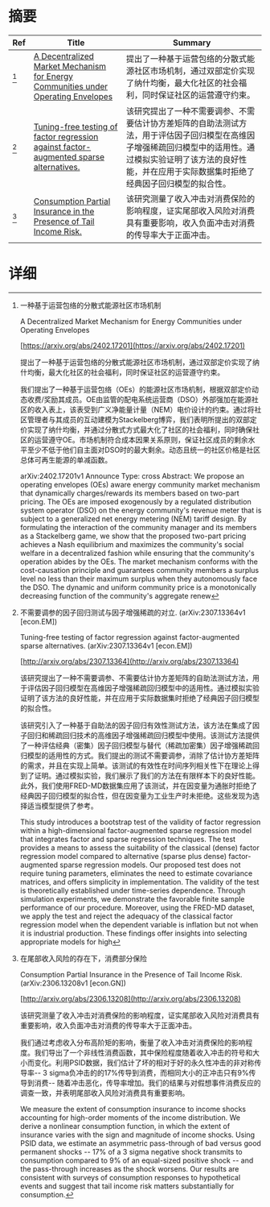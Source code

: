 # 摘要

| Ref | Title | Summary |
| --- | --- | --- |
| [^1] | [A Decentralized Market Mechanism for Energy Communities under Operating Envelopes](https://arxiv.org/abs/2402.17201) | 提出了一种基于运营包络的分散式能源社区市场机制，通过双部定价实现了纳什均衡，最大化社区的社会福利，同时保证社区的运营遵守约束。 |
| [^2] | [Tuning-free testing of factor regression against factor-augmented sparse alternatives.](http://arxiv.org/abs/2307.13364) | 该研究提出了一种不需要调参、不需要估计协方差矩阵的自助法测试方法，用于评估因子回归模型在高维因子增强稀疏回归模型中的适用性。通过模拟实验证明了该方法的良好性能，并在应用于实际数据集时拒绝了经典因子回归模型的拟合性。 |
| [^3] | [Consumption Partial Insurance in the Presence of Tail Income Risk.](http://arxiv.org/abs/2306.13208) | 该研究测量了收入冲击对消费保险的影响程度，证实尾部收入风险对消费具有重要影响，收入负面冲击对消费的传导率大于正面冲击。 |

# 详细

[^1]: 一种基于运营包络的分散式能源社区市场机制

    A Decentralized Market Mechanism for Energy Communities under Operating Envelopes

    [https://arxiv.org/abs/2402.17201](https://arxiv.org/abs/2402.17201)

    提出了一种基于运营包络的分散式能源社区市场机制，通过双部定价实现了纳什均衡，最大化社区的社会福利，同时保证社区的运营遵守约束。

    

    我们提出了一种基于运营包络（OEs）的能源社区市场机制，根据双部定价动态收费/奖励其成员。OE由监管的配电系统运营商（DSO）外部强加在能源社区的收入表上，该表受到广义净能量计量（NEM）电价设计的约束。通过将社区管理者与其成员的互动建模为Stackelberg博弈，我们表明所提出的双部定价实现了纳什均衡，并通过分散式方式最大化了社区的社会福利，同时确保社区的运营遵守OE。市场机制符合成本因果关系原则，保证社区成员的剩余水平至少不低于他们自主面对DSO时的最大剩余。动态且统一的社区价格是社区总体可再生能源的单减函数。

    arXiv:2402.17201v1 Announce Type: cross  Abstract: We propose an operating envelopes (OEs) aware energy community market mechanism that dynamically charges/rewards its members based on two-part pricing. The OEs are imposed exogenously by a regulated distribution system operator (DSO) on the energy community's revenue meter that is subject to a generalized net energy metering (NEM) tariff design. By formulating the interaction of the community manager and its members as a Stackelberg game, we show that the proposed two-part pricing achieves a Nash equilibrium and maximizes the community's social welfare in a decentralized fashion while ensuring that the community's operation abides by the OEs. The market mechanism conforms with the cost-causation principle and guarantees community members a surplus level no less than their maximum surplus when they autonomously face the DSO. The dynamic and uniform community price is a monotonically decreasing function of the community's aggregate renew
    
[^2]: 不需要调参的因子回归测试与因子增强稀疏的对立. (arXiv:2307.13364v1 [econ.EM])

    Tuning-free testing of factor regression against factor-augmented sparse alternatives. (arXiv:2307.13364v1 [econ.EM])

    [http://arxiv.org/abs/2307.13364](http://arxiv.org/abs/2307.13364)

    该研究提出了一种不需要调参、不需要估计协方差矩阵的自助法测试方法，用于评估因子回归模型在高维因子增强稀疏回归模型中的适用性。通过模拟实验证明了该方法的良好性能，并在应用于实际数据集时拒绝了经典因子回归模型的拟合性。

    

    该研究引入了一种基于自助法的因子回归有效性测试方法，该方法在集成了因子回归和稀疏回归技术的高维因子增强稀疏回归模型中使用。该测试方法提供了一种评估经典（密集）因子回归模型与替代（稀疏加密集）因子增强稀疏回归模型的适用性的方式。我们提出的测试不需要调参，消除了估计协方差矩阵的需求，并且在实现上简单。该测试的有效性在时间序列相关性下在理论上得到了证明。通过模拟实验，我们展示了我们的方法在有限样本下的良好性能。此外，我们使用FRED-MD数据集应用了该测试，并在因变量为通胀时拒绝了经典因子回归模型的拟合性，但在因变量为工业生产时未拒绝。这些发现为选择适当模型提供了参考。

    This study introduces a bootstrap test of the validity of factor regression within a high-dimensional factor-augmented sparse regression model that integrates factor and sparse regression techniques. The test provides a means to assess the suitability of the classical (dense) factor regression model compared to alternative (sparse plus dense) factor-augmented sparse regression models. Our proposed test does not require tuning parameters, eliminates the need to estimate covariance matrices, and offers simplicity in implementation. The validity of the test is theoretically established under time-series dependence. Through simulation experiments, we demonstrate the favorable finite sample performance of our procedure. Moreover, using the FRED-MD dataset, we apply the test and reject the adequacy of the classical factor regression model when the dependent variable is inflation but not when it is industrial production. These findings offer insights into selecting appropriate models for high
    
[^3]: 在尾部收入风险的存在下，消费部分保险

    Consumption Partial Insurance in the Presence of Tail Income Risk. (arXiv:2306.13208v1 [econ.GN])

    [http://arxiv.org/abs/2306.13208](http://arxiv.org/abs/2306.13208)

    该研究测量了收入冲击对消费保险的影响程度，证实尾部收入风险对消费具有重要影响，收入负面冲击对消费的传导率大于正面冲击。

    

    我们通过考虑收入分布高阶矩的影响，衡量了收入冲击对消费保险的影响程度。我们导出了一个非线性消费函数，其中保险程度随着收入冲击的符号和大小而变化。利用PSID数据，我们估计了坏的相对于好的永久性冲击的非对称传导率-- 3 sigma负冲击的的17%传导到消费，而相同大小的正冲击只有9%传导到消费-- 随着冲击恶化，传导率增加。我们的结果与对假想事件消费反应的调查一致，并表明尾部收入风险对消费具有重要影响。

    We measure the extent of consumption insurance to income shocks accounting for high-order moments of the income distribution. We derive a nonlinear consumption function, in which the extent of insurance varies with the sign and magnitude of income shocks. Using PSID data, we estimate an asymmetric pass-through of bad versus good permanent shocks -- 17% of a 3 sigma negative shock transmits to consumption compared to 9% of an equal-sized positive shock -- and the pass-through increases as the shock worsens. Our results are consistent with surveys of consumption responses to hypothetical events and suggest that tail income risk matters substantially for consumption.
    

